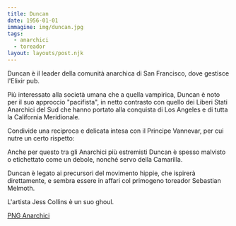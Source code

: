 ```yaml
---
title: Duncan
date: 1956-01-01
immagine: img/duncan.jpg
tags:
  - anarchici
  - toreador
layout: layouts/post.njk
---
```


Duncan è il leader della comunità anarchica di San Francisco, dove gestisce l'Elixir pub.

Più interessato alla società umana che a quella vampirica, Duncan è noto per il suo approccio "pacifista", in netto contrasto con quello dei Liberi Stati Anarchici del Sud che hanno portato alla conquista di Los Angeles e di tutta la California Meridionale.

Condivide una reciproca e delicata intesa con il Principe Vannevar, per cui nutre un certo rispetto: 

Anche per questo tra gli Anarchici più estremisti Duncan è spesso malvisto o etichettato come un debole, nonché servo della Camarilla.

Duncan è legato ai precursori del movimento hippie, che ispirerà direttamente, e sembra essere in affari col primogeno toreador Sebastian Melmoth.

L'artista Jess Collins è un suo ghoul.

<a href="http://xabacadabra.com/cursed-legacy/png-anarchici.html" class="button back">PNG Anarchici</a>